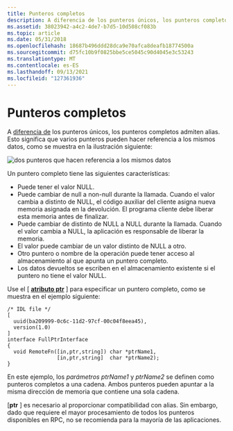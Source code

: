 ```yaml
---
title: Punteros completos
description: A diferencia de los punteros únicos, los punteros completos admiten alias.
ms.assetid: 38023942-a4c2-4de7-b7d5-10d508cf083b
ms.topic: article
ms.date: 05/31/2018
ms.openlocfilehash: 18687b496ddd28dca9e70afca8deafb18774500a
ms.sourcegitcommit: d75fc10b9f0825bbe5ce5045c90d4045e3c53243
ms.translationtype: MT
ms.contentlocale: es-ES
ms.lasthandoff: 09/13/2021
ms.locfileid: "127361936"
---
```

# <a name="full-pointers"></a>Punteros completos

A [diferencia de](unique-pointers.md) los punteros únicos, los punteros completos admiten alias. Esto significa que varios punteros pueden hacer referencia a los mismos datos, como se muestra en la ilustración siguiente:

![dos punteros que hacen referencia a los mismos datos](images/prog-a02.png)

Un puntero completo tiene las siguientes características:

-   Puede tener el valor NULL.
-   Puede cambiar de null a non-null durante la llamada. Cuando el valor cambia a distinto de NULL, el código auxiliar del cliente asigna nueva memoria asignada en la devolución. El programa cliente debe liberar esta memoria antes de finalizar.
-   Puede cambiar de distinto de NULL a NULL durante la llamada. Cuando el valor cambia a NULL, la aplicación es responsable de liberar la memoria.
-   El valor puede cambiar de un valor distinto de NULL a otro.
-   Otro puntero o nombre de la operación puede tener acceso al almacenamiento al que apunta un puntero completo.
-   Los datos devueltos se escriben en el almacenamiento existente si el puntero no tiene el valor NULL.

Use el \[ [**atributo ptr**](/windows/desktop/Midl/ptr) \] para especificar un puntero completo, como se muestra en el ejemplo siguiente:

``` syntax
/* IDL file */
[ 
  uuid(ba209999-0c6c-11d2-97cf-00c04f8eea45),
  version(1.0)
]
interface FullPtrInterface
{
  void RemoteFn([in,ptr,string]) char *ptrName1,
                [in,ptr,string]  char *ptrName2);
}
```

En este ejemplo, los *parámetros ptrName1* y *ptrName2* se definen como punteros completos a una cadena. Ambos punteros pueden apuntar a la misma dirección de memoria que contiene una sola cadena.

\[**ptr** \] es necesario al proporcionar compatibilidad con alias. Sin embargo, dado que requiere el mayor procesamiento de todos los punteros disponibles en RPC, no se recomienda para la mayoría de las aplicaciones.

 

 